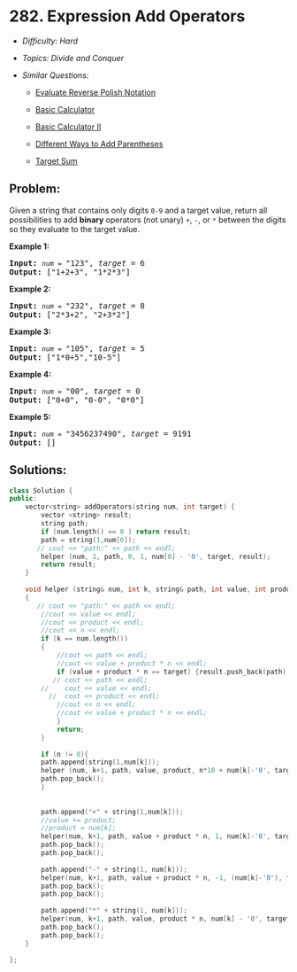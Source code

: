 # 282. Expression Add Operators

* *Difficulty: Hard*

* *Topics: Divide and Conquer*

* *Similar Questions:*

  * [Evaluate Reverse Polish Notation](./tests/expression-add-operators.md)

  * [Basic Calculator](./tests/expression-add-operators.md)

  * [Basic Calculator II](./tests/expression-add-operators.md)

  * [Different Ways to Add Parentheses](./tests/expression-add-operators.md)

  * [Target Sum](./tests/expression-add-operators.md)

## Problem:

<p>Given a string that contains only digits <code>0-9</code> and a target value, return all possibilities to add <b>binary</b> operators (not unary) <code>+</code>, <code>-</code>, or <code>*</code> between the digits so they evaluate to the target value.</p>

<p><b>Example 1:</b></p>

<pre>
<b>Input:</b> <code><em>num</em> = </code>&quot;123&quot;, <em>target</em> = 6
<b>Output: </b>[&quot;1+2+3&quot;, &quot;1*2*3&quot;] 
</pre>

<p><b>Example 2:</b></p>

<pre>
<b>Input:</b> <code><em>num</em> = </code>&quot;232&quot;, <em>target</em> = 8
<b>Output: </b>[&quot;2*3+2&quot;, &quot;2+3*2&quot;]</pre>

<p><b>Example 3:</b></p>

<pre>
<b>Input:</b> <code><em>num</em> = </code>&quot;105&quot;, <em>target</em> = 5
<b>Output: </b>[&quot;1*0+5&quot;,&quot;10-5&quot;]</pre>

<p><b>Example 4:</b></p>

<pre>
<b>Input:</b> <code><em>num</em> = </code>&quot;00&quot;, <em>target</em> = 0
<b>Output: </b>[&quot;0+0&quot;, &quot;0-0&quot;, &quot;0*0&quot;]
</pre>

<p><b>Example 5:</b></p>

<pre>
<b>Input:</b> <code><em>num</em> = </code>&quot;3456237490&quot;, <em>target</em> = 9191
<b>Output: </b>[]
</pre>

## Solutions:

```c++
class Solution {
public:
    vector<string> addOperators(string num, int target) {
        vector <string> result;
        string path;
        if (num.length() == 0 ) return result;
        path = string(1,num[0]);
       // cout << "path:" << path << endl;
        helper (num, 1, path, 0, 1, num[0] - '0', target, result);
        return result;
    }
    
    void helper (string& num, int k, string& path, int value, int product, long n, int target, vector<string>& result)
    {
       // cout << "path:" << path << endl;
        //cout << value << endl;
        //cout << product << endl;
        //cout << n << endl;
        if (k == num.length())
        {
            //cout << path << endl;
            //cout << value + product * n << endl;
            if (value + product * n == target) {result.push_back(path);
           // cout << path << endl;
        //    cout << value << endl;
          //  cout << product << endl;
            //cout << n << endl;
            //cout << value + product * n << endl;
            }
            return;
        }
        
        if (n != 0){
        path.append(string(1,num[k]));
        helper (num, k+1, path, value, product, n*10 + num[k]-'0', target, result);
        path.pop_back();
        }
        
        
        path.append("+" + string(1,num[k]));
        //value += product;
        //product = num[k];
        helper(num, k+1, path, value + product * n, 1, num[k]-'0', target, result);
        path.pop_back();
        path.pop_back();
        
        path.append("-" + string(1, num[k]));
        helper(num, k+1, path, value + product * n, -1, (num[k]-'0'), target, result);
        path.pop_back();
        path.pop_back();
        
        path.append("*" + string(1, num[k]));
        helper(num, k+1, path, value, product * n, num[k] - '0', target, result);
        path.pop_back();
        path.pop_back();
    }
    
};
```

